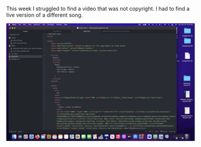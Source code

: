 This week I struggled to find a video that was not copyright. I had to find a live version of a different song.

![screenshot](./images/Work.png)
